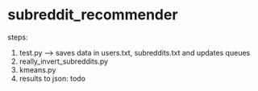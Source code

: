 # subreddit_recommender

steps:
1) test.py --> saves data in users.txt, subreddits.txt and updates queues
2) really_invert_subreddits.py
3) kmeans.py
4) results to json: todo

